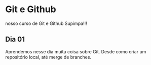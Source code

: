 # Git e Github

nosso curso de Git e Github Supimpa!!!

## Dia 01

Aprendemos nesse dia muita coisa sobre Git.
Desde como criar um repositório local, até merge de branches.